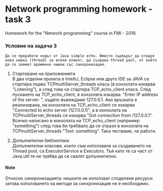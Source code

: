# Network programming homework - task 3
Homework for the "Network programming" course in FMI - 2019.  


### Условие на задача 3
`Да се преработи кодът от Java simple echo. Вместо сървърът да отваря нова нишка (thread) за всеки клиент, да създава thread pool, от който да се заемат временно нишки със синхронизация.`

1. Стартиране на приложенията\
В два отделни проекта в IntelliJ, Eclipse или друго IDE за JAVA се стартира първо TCPmultiServer_threads класа (в конзолата изкарва "Listening"), а след това се стартира TCP_echo_client класа. След пускането на TCP_echo_client, в конзолата изкарва: "Enter IP address of the server: ", където въвеждаме 127.0.0.1. Ако връзката е реализирана, на конзолата на TCP_echo_client се изкарва "Connected to echo server (127.0.0.1)", a в конзолата на TCPmultiServer_threads се изкарва "Got connection from /127.0.0.1". Всичко написано в конзолата на TCP_echo_client (например "something") след това би трябвало да се отрази в конзолата на TCPmultiServer_threads "Test: something". Така тестваме, че работи.

2. Допълнителни библиотеки\
Допълнителни класове, които съм използвала за създаването на Thread pool, са ExecutorService и Executors. Тъй като те са част от Java.util те не трябва да се свалят допълнително.

#### Note
Относно синхронизацията: нишките не използват споделени ресурси затова използването на методи за синхронизация не е необходимо.
